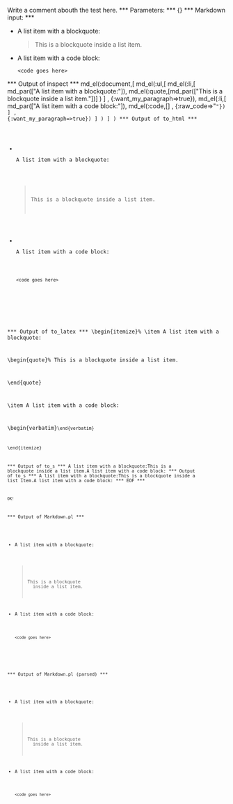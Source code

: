 Write a comment abouth the test here.
*** Parameters: ***
{}
*** Markdown input: ***
*   A list item with a blockquote:

    > This is a blockquote
    > inside a list item.

*   A list item with a code block:

        <code goes here>
*** Output of inspect ***
md_el(:document,[
	md_el(:ul,[
		md_el(:li,[
			md_par(["A list item with a blockquote:"]),
			 md_el(:quote,[md_par(["This is a blockquote inside a list item."])] )
		] , {:want_my_paragraph=>true}),
		 md_el(:li,[
			md_par(["A list item with a code block:"]),
			 md_el(:code,[] , {:raw_code=>"<code goes here>"})
		] , {:want_my_paragraph=>true})
	] )
] )
*** Output of to_html ***

<ul>
<li>
<p>A list item with a blockquote:</p>

<blockquote>
<p>This is a blockquote inside a list item.</p>
</blockquote>
</li>

<li>
<p>A list item with a code block:</p>

<pre><code>&lt;code goes here&gt;</code></pre>
</li>
</ul>

*** Output of to_latex ***
\begin{itemize}%
\item A list item with a blockquote:

\begin{quote}%
This is a blockquote inside a list item.


\end{quote}

\item A list item with a code block:

\begin{verbatim}<code goes here>\end{verbatim}


\end{itemize}

*** Output of to_s ***
A list item with a blockquote:This is a blockquote inside a list item.A list item with a code block:
*** Output of to_s ***
A list item with a blockquote:This is a blockquote inside a list item.A list item with a code block:
*** EOF ***



	OK!



*** Output of Markdown.pl ***
<ul>
<li><p>A list item with a blockquote:</p>

<blockquote>
  <p>This is a blockquote
  inside a list item.</p>
</blockquote></li>
<li><p>A list item with a code block:</p>

<pre><code>&lt;code goes here&gt;
</code></pre></li>
</ul>

*** Output of Markdown.pl (parsed) ***
<ul>
<li
       ><p>A list item with a blockquote:</p
       >

<blockquote>
  <p>This is a blockquote
  inside a list item.</p
         >
</blockquote
     ></li
     >
<li
       ><p>A list item with a code block:</p
       >

<pre
         ><code>&lt;code goes here&gt;
</code
       ></pre
     ></li
     >
</ul
 >